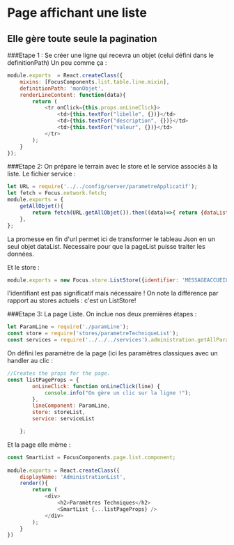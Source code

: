 # Page affichant une liste #
## Elle gère toute seule la pagination ##

###Etape 1 : 
Se créer une ligne qui recevra un objet (celui défini dans le definitionPath)
Un peu comme ça :
```javascript
module.exports  = React.createClass({
    mixins: [FocusComponents.list.table.line.mixin],
    definitionPath: 'monObjet',
    renderLineContent: function(data){
        return (
            <tr onClick={this.props.onLineClick}>
                <td>{this.textFor("libelle", {})}</td>
                <td>{this.textFor("description", {})}</td>
                <td>{this.textFor("valeur", {})}</td>
            </tr>
        );
    }
});
```

###Etape 2:
On prépare le terrain avec le store et le service associés à la liste.
Le fichier service :
```javascript
let URL = require('../../config/server/parametreApplicatif');
let fetch = Focus.network.fetch;
module.exports = {
    getAllObjet(){
        return fetch(URL.getAllObjet()).then((data)=>{ return {dataList: data}});
    },
};
```
La promesse en fin d'url permet ici de transformer le tableau Json en un seul objet dataList. Necessaire pour que la pageList puisse traiter les données.

Et le store :
```javascript
module.exports = new Focus.store.ListStore({identifier: 'MESSAGEACCUEIL'});
```
l'identifiant est pas significatif mais nécessaire !
On note la différence par rapport au stores actuels : c'est un ListStore!

###Etape 3:
La page Liste.
On inclue nos deux premières étapes :
```javascript
let ParamLine = require('./paramLine');
const store = require('stores/parametreTechniqueList');
const services = require('../../../services').administration.getAllParametreTechnique;
```
On défini les paramètre de la page (ici les paramètres classiques avec un handler au clic :
```javascript
//Creates the props for the page.
const listPageProps = {
        onLineClick: function onLineClick(line) {
            console.info("On gère un clic sur la ligne !");
        },
        lineComponent: ParamLine,
        store: storeList,
        service: serviceList

    };
```
Et la page elle même :
```javascript
const SmartList = FocusComponents.page.list.component;
  
module.exports = React.createClass({
    displayName: 'AdministrationList',
    render(){
        return (
            <div>
                <h2>Paramètres Techniques</h2>
                <SmartList {...listPageProps} />
            </div>
        );
    }
})
```

